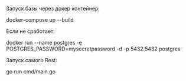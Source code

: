 Запуск базы через докер контейнер:

docker-compose up --build

Если не сработает:

docker run --name postgres -e POSTGRES_PASSWORD=mysecretpassword -d -p 5432:5432 postgres




Запуск самого Rest:

go run cmd/main.go
